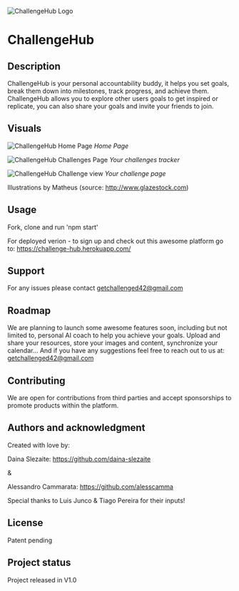 ![ChallengeHub Logo](https://i.postimg.cc/fWHkK0qb/challenge-hub-logo-1.png)

# ChallengeHub

## Description

ChallengeHub is your personal accountability buddy, it helps you set goals, break them down into milestones, track progress, and achieve them.
ChallengeHub allows you to explore other users goals to get inspired or replicate, you can also share your goals and invite your friends to join. 

## Visuals
![ChallengeHub Home Page](https://i.postimg.cc/SN2hvTXZ/Snip20210109-12.png) 
_*Home Page*_ 

![ChallengeHub Challenges Page](https://i.postimg.cc/Mpz8pWPL/Snip20210109-13.png) 
_*Your challenges tracker*_ 

![ChallengeHub Challenge view](https://i.postimg.cc/sxn5GfPJ/Snip20210109-15.png) 
_*Your challenge page*_ 



Illustrations by Matheus (source: http://www.glazestock.com)
## Usage
Fork, clone and run 'npm start'

For deployed verion - to sign up and check out this awesome platform go to: https://challenge-hub.herokuapp.com/

## Support
For any issues please contact getchallenged42@gmail.com

## Roadmap
We are planning to launch some awesome features soon, including but not limited to, personal AI coach to help you achieve your goals.
Upload and share your resources, store your images and content, synchronize your calendar... And if you have any suggestions feel free to reach out to us at: getchallenged42@gmail.com

## Contributing
We are open for contributions from third parties and accept sponsorships to promote products within the platform.   

## Authors and acknowledgment
Created with love by: 

Daina Slezaite: https://github.com/daina-slezaite

&

Alessandro Cammarata: https://github.com/alesscamma

Special thanks to Luis Junco & Tiago Pereira for their inputs! 

## License
Patent pending

## Project status
Project released in V1.0 
